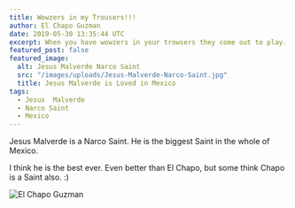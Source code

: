 ```yaml
---
title: Wowzers in my Trousers!!!
author: El Chapo Guzman 
date: 2019-05-30 13:35:44 UTC
excerpt: When you have wowzers in your trowsers they come out to play. True story.
featured_post: false
featured_image:
  alt: Jesus Malverde Narco Saint
  src: "/images/uploads/Jesus-Malverde-Narco-Saint.jpg"
  title: Jesus Malverde is Loved in Mexico
tags:
  - Jesus  Malverde
  - Narco Saint
  - Mexico
---
```

Jesus Malverde is a Narco Saint. He is the biggest Saint in the whole of Mexico.

I think he is the best ever. Even better than El Chapo, but some think Chapo is a Saint also. :)

![El Chapo Guzman](/images/uploads/Joaquin-El-Chapo-Guzman-Loera.jpg "Joaquin El Chapo Guzman Loera")
